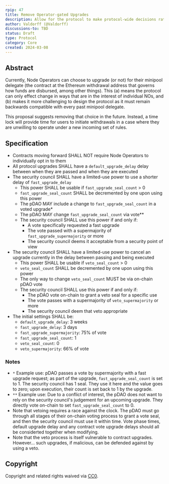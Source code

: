 ```yaml
---
rpip: 47
title: Remove Operator-gated Upgrades
description: Allow for the protocol to make protocol-wide decisions rather than relying on per-operator upgrades
author: Valdorff (@Valdorff)
discussions-to: TBD
status: Draft
type: Protocol
category: Core
created: 2024-03-08
---
```


## Abstract
Currently, Node Operators can choose to upgrade (or not) for their minipool delegate (the contract at the Ethereum withdrawal address that governs how funds are disbursed, among other things). This (a) means the protocol can only effect change in ways that are in the interest of individual NOs, and (b) makes it more challenging to design the protocol as it must remain backwards compatible with every past minipool delegate.

This proposal suggests removing that choice in the future. Instead, a time lock will provide time for users to initiate withdrawals in a case where they are unwilling to operate under a new incoming set of rules.

## Specification
- Contracts moving forward SHALL NOT require Node Operators to individually opt in to them
- All protocol upgrades SHALL have a `default_upgrade_delay` delay between when they are passed and when they are executed
- The security council SHALL have a limited-use power to use a shorter delay of `fast_upgrade_delay`
  - This power SHALL be usable if `fast_upgrade_seal_count` > 0 
  - `fast_upgrade_seal_count` SHALL be decremented by one upon using this power
  - The pDAO MAY include a change to `fast_upgrade_seal_count` in a voted upgrade*
  - The pDAO MAY change `fast_upgrade_seal_count` via vote**
  - The security council SHALL use this power if and only if:
    - A vote specifically requested a fast upgrade
    - The vote passed with a supermajority of `fast_upgrade_supermajority` or more
    - The security council deems it acceptable from a security point of view
- The security council SHALL have a limited-use power to cancel an upgrade currently in the delay between passing and being executed
  - This power SHALL be usable if `veto_seal_count` > 0 
  - `veto_seal_count` SHALL be decremented by one upon using this power
  - The only way to change `veto_seal_count` MUST be via on-chain pDAO vote
  - The security council SHALL use this power if and only if:
    - The pDAO vote on-chain to grant a veto seal for a specific use
    - The vote passes with a supermajority of `veto_supermajority` or more
    - The security council deem that veto appropriate
- The initial settings SHALL be:
  - `default_upgrade_delay`: 3 weeks
  - `fast_upgrade_delay`: 3 days
  - `fast_upgrade_supermajority`: 75% of vote
  - `fast_upgrade_seal_count`: 1
  - `veto_seal_count`: 0
  - `veto_supermajority`: 66% of vote

### Notes
- `*` Example use: pDAO passes a vote by supermajority with a fast upgrade request; as part of the upgrade, `fast_upgrade_seal_count` is set to 1. The security council has 1 seal. They use it here and the value goes to zero; upon execution, their count is set back to 1 by the upgrade.
- `**` Example use: Due to a conflict of interest, the pDAO does not want to rely on the security council's judgement for an upcoming upgrade. They directly vote on-chain to set `fast_upgrade_seal_count` to 0.
- Note that vetoing requires a race against the clock. The pDAO must go through all stages of their on-chain voting process to grant a vote seal, and then the security council must use it within time. Vote phase times, default upgrade delay and any contract vote upgrade delays should all be considerted together when modifying.
- Note that the veto process is itself vulnerable to contract upgrades. However... such upgrades, if malicious, can be defended against by using a veto.

## Copyright
Copyright and related rights waived via [CC0](https://creativecommons.org/publicdomain/zero/1.0/).

